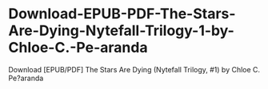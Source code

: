 # Download-EPUB-PDF-The-Stars-Are-Dying-Nytefall-Trilogy-1-by-Chloe-C.-Pe-aranda
Download [EPUB/PDF] The Stars Are Dying (Nytefall Trilogy, #1) by Chloe C. Pe?aranda
